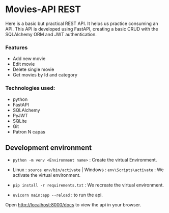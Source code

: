 # Movies-API REST

Here is a basic but practical REST API. It helps us practice consuming an API. This API is developed using FastAPI, creating a basic CRUD with the SQLAlchemy ORM and JWT authentication.

### Features
* Add new movie
* Edit movie
* Delete single movie
* Get movies by Id and category

### Technologies used:
* python
* FastAPI
* SQLAlchemy
* PyJWT
* SQLite
* Git
* Patron N capas

## Development environment

* `python -m venv <Environment name>` : Create the virtual Environment.

* Linux : `source env/bin/activate` | Windows : `env\Scripts\activate` : We activate the virtual environment.

* `pip install -r requirements.txt` : We recreate the virtual environment.

* `uvicorn main:app --reload` : to run the api.

Open [http://localhost:8000/docs](http://localhost:8000/docs) to view the api in your browser.

